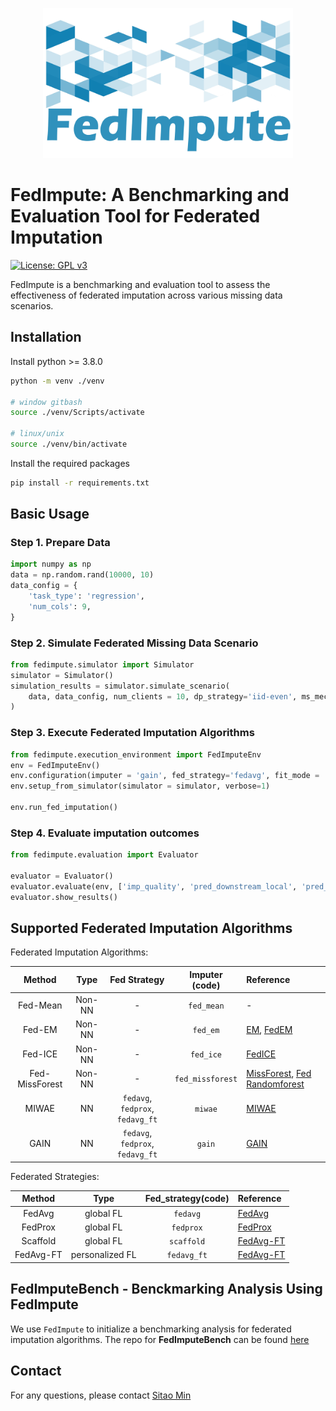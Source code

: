 
<p align="center"><img src="docs/icon.jpg" width="400" height="240"></p>

# FedImpute: A Benchmarking and Evaluation Tool for Federated Imputation

[![License: GPL v3](https://img.shields.io/badge/License-GPLv3-blue.svg)](https://www.gnu.org/licenses/gpl-3.0)

FedImpute is a benchmarking and evaluation tool to assess the effectiveness of federated imputation across various missing data scenarios. 

## Installation
Install python >= 3.8.0
```bash
python -m venv ./venv

# window gitbash
source ./venv/Scripts/activate

# linux/unix
source ./venv/bin/activate
```
Install the required packages
```bash
pip install -r requirements.txt
```
## Basic Usage

### Step 1. Prepare Data
```python
import numpy as np
data = np.random.rand(10000, 10)
data_config = {
    'task_type': 'regression',
    'num_cols': 9,
}
```

### Step 2. Simulate Federated Missing Data Scenario
```python
from fedimpute.simulator import Simulator
simulator = Simulator()
simulation_results = simulator.simulate_scenario(
    data, data_config, num_clients = 10, dp_strategy='iid-even', ms_mech_type='mcar', verbose=1
)
```

### Step 3. Execute Federated Imputation Algorithms
```python
from fedimpute.execution_environment import FedImputeEnv
env = FedImputeEnv()
env.configuration(imputer = 'gain', fed_strategy='fedavg', fit_mode = 'fed')
env.setup_from_simulator(simulator = simulator, verbose=1)

env.run_fed_imputation()
```
### Step 4. Evaluate imputation outcomes
```python
from fedimpute.evaluation import Evaluator

evaluator = Evaluator()
evaluator.evaluate(env, ['imp_quality', 'pred_downstream_local', 'pred_downstream_fed'])
evaluator.show_results()
```

## Supported Federated Imputation Algorithms

Federated Imputation Algorithms:

|      Method       |   Type    |           Fed Strategy           |  Imputer (code)  | Reference                                                                                                                                                                                   |
|:-----------------:|:---------:|:--------------------------------:|:----------------:|:--------------------------------------------------------------------------------------------------------------------------------------------------------------------------------------------|
|     Fed-Mean      |  Non-NN   |                -                 |    `fed_mean`    | -                                                                                                                                                                                           |
|      Fed-EM       |  Non-NN   |                -                 |     `fed_em`     | [EM](https://github.com/vanderschaarlab/hyperimpute/blob/main/src/hyperimpute/plugins/imputers/plugin_EM.py), [FedEM](https://arxiv.org/abs/2108.10252)                                     |
|      Fed-ICE      |  Non-NN   |                -                 |    `fed_ice`     | [FedICE](https://pubmed.ncbi.nlm.nih.gov/33122624/)                                                                                                                                         |
|  Fed-MissForest   |  Non-NN   |                -                 | `fed_missforest` | [MissForest](https://github.com/vanderschaarlab/hyperimpute/blob/main/src/hyperimpute/plugins/imputers/plugin_missforest.py), [Fed Randomforest](https://pubmed.ncbi.nlm.nih.gov/35139148/) |
|       MIWAE       |    NN     | `fedavg`, `fedprox`, `fedavg_ft` |     `miwae`      | [MIWAE](https://github.com/vanderschaarlab/hyperimpute/blob/main/src/hyperimpute/plugins/imputers/plugin_miwae.py)                                                                          |
|       GAIN        |    NN     | `fedavg`, `fedprox`, `fedavg_ft` |      `gain`      | [GAIN](https://github.com/vanderschaarlab/hyperimpute/blob/main/src/hyperimpute/plugins/imputers/plugin_gain.py)                                                                            |

Federated Strategies:

|   Method    |      Type       | Fed_strategy(code) | Reference     |
|:-----------:|:---------------:|:------------------:|:--------------|
|   FedAvg    |    global FL    |      `fedavg`      | [FedAvg]()    |
|   FedProx   |    global FL    |     `fedprox`      | [FedProx]()   |
|  Scaffold   |    global FL    |     `scaffold`     | [FedAvg-FT]() |
|  FedAvg-FT  | personalized FL |    `fedavg_ft`     | [FedAvg-FT]() |



## FedImputeBench - Benckmarking Analysis Using FedImpute

We use `FedImpute` to initialize a benchmarking analysis for federated imputation algorithms. The repo for **FedImputeBench** can be found [here](https://github.com/sitaomin1994/FedImputeBench)

## Contact
For any questions, please contact [Sitao Min](mailto:sm2370@rutgers.edu)